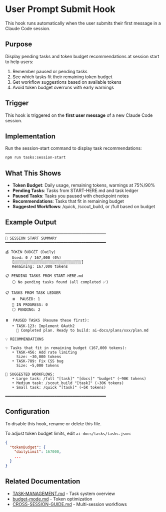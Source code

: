 # User Prompt Submit Hook

This hook runs automatically when the user submits their first message in a Claude Code session.

## Purpose

Display pending tasks and token budget recommendations at session start to help users:
1. Remember paused or pending tasks
2. See which tasks fit their remaining token budget
3. Get workflow suggestions based on available tokens
4. Avoid token budget overruns with early warnings

## Trigger

This hook is triggered on the **first user message** of a new Claude Code session.

## Implementation

Run the session-start command to display task recommendations:

```bash
npm run tasks:session-start
```

## What This Shows

- **Token Budget**: Daily usage, remaining tokens, warnings at 75%/90%
- **Pending Tasks**: Tasks from START-HERE.md and task ledger
- **Paused Tasks**: Tasks you paused with checkpoint notes
- **Recommendations**: Tasks that fit in remaining budget
- **Suggested Workflows**: /quick, /scout_build, or /full based on budget

## Example Output

```
━━━━━━━━━━━━━━━━━━━━━━━━━━━━━━━━━━━━━━━━━━━━━
🎯 SESSION START SUMMARY
━━━━━━━━━━━━━━━━━━━━━━━━━━━━━━━━━━━━━━━━━━━━━

💰 TOKEN BUDGET (Daily)
   Used: 0 / 167,000 (0%)
   [░░░░░░░░░░░░░░░░░░░░░░░░░░░░░░]
   Remaining: 167,000 tokens

📋 PENDING TASKS FROM START-HERE.md
   ⚪ No pending tasks found (all completed ✅)

📋 TASKS FROM TASK LEDGER
   ⏸️  PAUSED: 1
   🚧 IN PROGRESS: 0
   ⚪ PENDING: 2

⏸️  PAUSED TASKS (Resume these first):
   • TASK-123: Implement OAuth2
     📍 Completed plan. Ready to build: ai-docs/plans/xxx/plan.md

💡 RECOMMENDATIONS

✨ Tasks that fit in remaining budget (167,000 tokens):
   • TASK-456: Add rate limiting
     Size: ~30,000 tokens
   • TASK-789: Fix CSS bug
     Size: ~5,000 tokens

🚀 SUGGESTED WORKFLOWS:
   • Large task: /full "[task]" "[docs]" "budget" (~90K tokens)
   • Medium task: /scout_build "[task]" (~30K tokens)
   • Small task: /quick "[task]" (~5K tokens)

━━━━━━━━━━━━━━━━━━━━━━━━━━━━━━━━━━━━━━━━━━━━━
```

## Configuration

To disable this hook, rename or delete this file.

To adjust token budget limits, edit `ai-docs/tasks/tasks.json`:

```json
{
  "tokenBudget": {
    "dailyLimit": 167000,
    ...
  }
}
```

## Related Documentation

- [TASK-MANAGEMENT.md](../../TEMPLATE-DOCS/reference/TASK-MANAGEMENT.md) - Task system overview
- [budget-mode.md](../../TEMPLATE-DOCS/reference/budget-mode.md) - Token optimization
- [CROSS-SESSION-GUIDE.md](../../TEMPLATE-DOCS/reference/CROSS-SESSION-GUIDE.md) - Multi-session workflows
